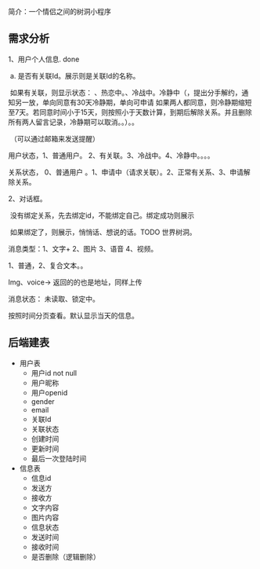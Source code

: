 简介：一个情侣之间的树洞小程序

## 需求分析

1、用户个人信息. <letter color="pink">done</letter>

​	a. 是否有关联Id。展示则是关联Id的名称。

​		如果有关联，则显示状态： 、热恋中。、冷战中。冷静中（，提出分手解约，通知另一放，单向同意有30天冷静期，单向可申请 如果两人都同意，则冷静期缩短至7天。若同意时间小于15天，则按照小于天数计算，到期后解除关系。并且删除所有两人留言记录，冷静期可以取消。。）。。

​	（可以通过邮箱来发送提醒）

用户状态，1、普通用户。 2、有关联。3、冷战中。4、冷静中。。。。

关系状态， 0、普通用户 。1、申请中（请求关联）。2、正常有关系、3、申请解除关系。

 	

2、对话框。

​	没有绑定关系，先去绑定id，不能绑定自己。绑定成功则展示

​	如果绑定了，则展示，悄悄话、想说的话。TODO 世界树洞。

消息类型：1、文字+ 2、图片 3、语音 4、视频。

1、普通，2、复合文本。。

Img、voice-> 返回的的也是地址，同样上传

消息状态： 未读取、锁定中。

按照时间分页查看。默认显示当天的信息。



## 后端建表

* 用户表
  * 用户id not null 
  * 用户昵称
  * 用户openid
  * gender
  * email
  * 关联Id
  * 关联状态
  * 创建时间
  * 更新时间
  * 最后一次登陆时间
* 信息表
  * 信息id
  * 发送方
  * 接收方
  * 文字内容
  * 图片内容
  * 信息状态
  * 发送时间
  * 接收时间
  * 是否删除（逻辑删除）
